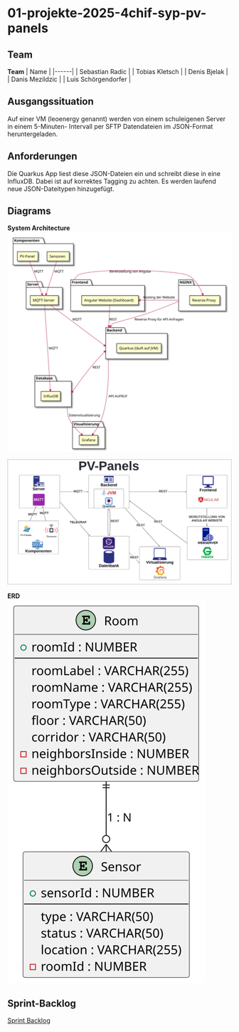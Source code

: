 # 01-projekte-2025-4chif-syp-pv-panels

## Team
**Team**
| Name |
|------|
| Sebastian Radic |
| Tobias Kletsch |
| Denis Bjelak |
| Danis Mezildzic |
| Luis Schörgendorfer |

## Ausgangssituation
Auf einer VM (leoenergy genannt) werden von einem schuleigenen Server in einem 5-Minuten- Intervall per SFTP Datendateien im JSON-Format heruntergeladen.

## Anforderungen
Die Quarkus App liest diese JSON-Dateien ein und schreibt diese in eine InfluxDB. Dabei ist auf korrektes Tagging zu achten. Es werden laufend neue JSON-Dateitypen hinzugefügt.

## Diagrams

**System Architecture**  
![SVG  Diagram](Documentation/SystemArchitecture/diagrams/SystemArchitecture.svg)

![SVG  Diagram](Documentation/SystemArchitecture/diagrams/SystemArchitectureGraphic.svg)

**ERD**  
![SVG  Diagram](Documentation/ERD/ERD.svg)

## Sprint-Backlog
[Sprint Backlog](https://vm81.htl-leonding.ac.at/agiles/99-404/100-1841)

